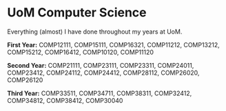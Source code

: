 # UoM Computer Science 
Everything (almost) I have done throughout my years at UoM.

**First Year:** COMP12111, COMP15111, COMP16321, COMP11212, COMP13212, COMP15212, COMP16412, COMP10120, COMP11120

**Second Year:** COMP21111, COMP23111, COMP23311, COMP24011, COMP23412, COMP24112, COMP24412, COMP28112, COMP26020, COMP26120

**Third Year:** COMP33511, COMP34711, COMP38311, COMP32412, COMP34812, COMP38412, COMP30040
